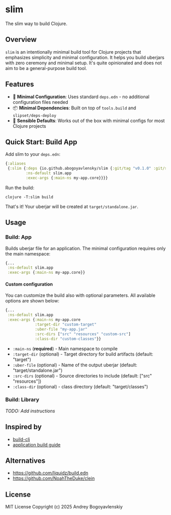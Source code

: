 # slim

The slim way to build Clojure.

## Overview

`slim` is an intentionally minimal build tool for Clojure projects that emphasizes simplicity and minimal configuration. It helps you build uberjars with zero ceremony and minimal setup. It's quite opinionated and does not aim to be a general-purpose build tool. 

## Features

- 🎯 **Minimal Configuration**: Uses standard `deps.edn` - no additional configuration files needed
- 📦 **Minimal Dependencies**: Built on top of `tools.build` and `slipset/deps-deploy`
- 🔧 **Sensible Defaults**: Works out of the box with minimal configs for most Clojure projects

## Quick Start: Build App

Add slim to your `deps.edn`:

```clojure
{:aliases
 {:slim {:deps {io.github.abogoyavlensky/slim {:git/tag "v0.1.0" :git/sha "..."}}
         :ns-default slim.app
         :exec-args {:main-ns my-app.core}}}}
```

Run the build:
    
```shell
clojure -T:slim build
```

That's it! Your uberjar will be created at `target/standalone.jar`.

## Usage

### Build: App
Builds uberjar file for an application.
The minimal configuration requires only the main namespace:

```clojure
{...
 :ns-default slim.app
 :exec-args {:main-ns my-app.core}}
 ```

#### Custom configuration
You can customize the build also with optional parameters. All available options are shown below:

```clojure
{...
 :ns-default slim.app
 :exec-args {:main-ns my-app.core
             :target-dir "custom-target"
             :uber-file "my-app.jar"
             :src-dirs ["src" "resources" "custom-src"]
             :class-dir "custom-classes"}}
```

- `:main-ns` (**required**) - Main namespace to compile
- `:target-dir` (optional) - Target directory for build artifacts (default: "target")
- `:uber-file` (optional) - Name of the output uberjar (default: "target/standalone.jar")
- `:src-dirs` (optional) - Source directories to include (default: ["src" "resources"])
- `:class-dir` (optional) - class directory (default: "target/classes")

### Build: Library

*TODO: Add instructions*

## Inspired by

- [build-clj](https://github.com/seancorfield/build-clj/)
- [application build guide](https://clojure.org/guides/tools_build#_compiled_uberjar_application_build)

## Alternatives

- https://github.com/liquidz/build.edn
- https://github.com/NoahTheDuke/clein

## License
MIT License
Copyright (c) 2025 Andrey Bogoyavlenskiy
